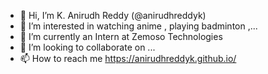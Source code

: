 - 👋 Hi, I’m K. Anirudh Reddy (@anirudhreddyk)
- 👀 I’m interested in watching anime , playing badminton ,...
- 🌱 I’m currently an Intern at Zemoso Technologies
- 💞️ I’m looking to collaborate on ...
- 📫 How to reach me https://anirudhreddyk.github.io/

<!---
anirudhreddyk/anirudhreddyk is a ✨ special ✨ repository because its `README.md` (this file) appears on your GitHub profile.
You can click the Preview link to take a look at your changes.
--->

